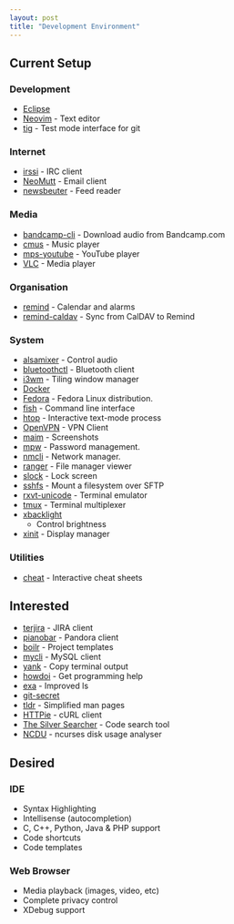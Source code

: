 ```yaml
---
layout: post
title: "Development Environment"
---
```

## Current Setup

### Development

* [Eclipse](http://www.eclipse.org/home/index.php)
* [Neovim](https://github.com/neovim/neovim) - Text editor
* [tig](https://github.com/jonas/tig) - Test mode interface for git

### Internet

* [irssi](https://github.com/irssi/irssi) - IRC client
* [NeoMutt](https://github.com/neomutt/neomutt) - Email client
* [newsbeuter](https://github.com/akrennmair/newsbeuter) - Feed reader

### Media

* [bandcamp-cli](https://github.com/iheanyi/bandcamp-dl) - Download audio from
  Bandcamp.com
* [cmus](https://github.com/cmus/cmus) - Music player
* [mps-youtube](https://github.com/mps-youtube/mps-youtube) - YouTube player
* [VLC](https://github.com/videolan/vlc) - Media player

### Organisation

* [remind](https://www.roaringpenguin.com/products/remind) - Calendar and alarms
* [remind-caldav](https://pypi.python.org/pypi/remind-caldav) - Sync from CalDAV
  to Remind

### System

* [alsamixer](http://alsa.opensrc.org/Alsamixer) - Control audio
* [bluetoothctl](https://wiki.archlinux.org/index.php/bluetooth) - Bluetooth
  client
* [i3wm](https://github.com/i3/i3) - Tiling window manager
* [Docker](https://www.docker.com/)
* [Fedora](https://getfedora.org/) - Fedora Linux distribution.
* [fish](https://github.com/fish-shell/fish-shell) - Command line interface
* [htop](https://github.com/hishamhm/htop) - Interactive text-mode process
* [OpenVPN](https://github.com/OpenVPN) - VPN Client
* [maim](https://github.com/naelstrof/maim) - Screenshots
* [mpw](https://github.com/ellioseven/docker-masterpassword) - Password
  management.
* [nmcli](https://fedoraproject.org/wiki/Networking/CLI) - Network manager.
* [ranger](https://github.com/ranger/ranger) - File manager viewer
* [slock](http://tools.suckless.org/slock/) - Lock screen
* [sshfs](https://github.com/libfuse/sshfs) - Mount a filesystem over SFTP
* [rxvt-unicode](http://software.schmorp.de/pkg/rxvt-unicode.html) - Terminal emulator
* [tmux](https://github.com/tmux/tmux) - Terminal multiplexer
* [xbacklight](https://www.x.org/archive/X11R7.5/doc/man/man1/xbacklight.1.html)
  - Control brightness
* [xinit](https://wiki.archlinux.org/index.php/Xinit) - Display manager

### Utilities

* [cheat](https://github.com/chrisallenlane/cheat) - Interactive cheat sheets

## Interested

* [terjira](https://github.com/keepcosmos/terjira) - JIRA client
* [pianobar](https://github.com/PromyLOPh/pianobar) - Pandora client
* [boilr](https://github.com/tmrts/boilr) - Project templates
* [mycli](https://github.com/dbcli/mycli) - MySQL client
* [yank](https://github.com/mptre/yank) - Copy terminal output
* [howdoi](https://github.com/gleitz/howdoi) - Get programming help
* [exa](https://github.com/ogham/exa) - Improved ls
* [git-secret](https://github.com/sobolevn/git-secret)
* [tldr](https://github.com/tldr-pages/tldr) - Simplified man pages
* [HTTPie](https://github.com/jakubroztocil/httpie) - cURL client
* [The Silver Searcher](https://github.com/ggreer/the_silver_searcher) - Code
   search tool
* [NCDU](https://dev.yorhel.nl/ncdu) - ncurses disk usage analyser

## Desired

### IDE

* Syntax Highlighting
* Intellisense (autocompletion)
* C, C++, Python, Java & PHP support
* Code shortcuts
* Code templates

### Web Browser

* Media playback (images, video, etc)
* Complete privacy control
* XDebug support
